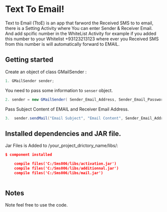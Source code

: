 # Text To Email!

Text to Email (TtoE) is an app that farword the Received SMS to to email, there is a Setting Activity where You can enter Sender & Receiver Email.
And add spcific number in the WhiteList Activity for example if you added this number to your Whitelist +93123213123 where ever you Received SMS from this number is will automatically forward to EMAIL. 
 
## Getting started

Create an object of class GMailSender :

 ```java
1. GMailSender sender;

 ```

 You need to pass some information to ``` senser ``` object.

 ```java
2. sender = new GMailSender( Sender_Email_Address, Sender_Email_Password );

 ```
 
 Pass Subject Content of EMAIL and Receiver Email Address.
 
 ```java
3.  sender.sendMail("Email Subject", "Email Content", Sender_Email_Address, Receiver_Email_Address);

 ```


## Installed dependencies and JAR file.

Jar Files is Added to /your_project_drictory_name/libs/:

```json
$ component installed

    compile files('C:/Sms006/libs/activation.jar')
    compile files('C:/Sms006/libs/additionnal.jar')
    compile files('C:/Sms006/libs/mail.jar')
   
```


## Notes

Note feel free to use the code.
